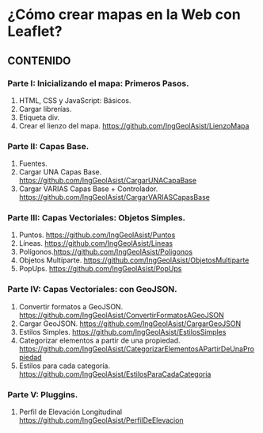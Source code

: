 # ¿Cómo crear mapas en la Web con Leaflet?


## CONTENIDO

### Parte I: Inicializando el mapa: Primeros Pasos.
  1. HTML, CSS y JavaScript: Básicos.
  2. Cargar librerías.
  3. Etiqueta div.
  4. Crear el lienzo del mapa. https://github.com/IngGeolAsist/LienzoMapa

### Parte II: Capas Base.
  1. Fuentes.
  2. Cargar UNA Capas Base. https://github.com/IngGeolAsist/CargarUNACapaBase
  3. Cargar VARIAS Capas Base + Controlador. https://github.com/IngGeolAsist/CargarVARIASCapasBase

### Parte III: Capas Vectoriales: Objetos Simples.
  1. Puntos. https://github.com/IngGeolAsist/Puntos
  2. Líneas. https://github.com/IngGeolAsist/Lineas
  3. Polígonos.https://github.com/IngGeolAsist/Poligonos 
  4. Objetos Multiparte. https://github.com/IngGeolAsist/ObjetosMultiparte
  5. PopUps. https://github.com/IngGeolAsist/PopUps
 
### Parte IV: Capas Vectoriales: con GeoJSON.
  1. Convertir formatos a GeoJSON. https://github.com/IngGeolAsist/ConvertirFormatosAGeoJSON
  2. Cargar GeoJSON.  https://github.com/IngGeolAsist/CargarGeoJSON
  3. Estilos Simples. https://github.com/IngGeolAsist/EstilosSimples
  4. Categorizar elementos a partir de una propiedad. https://github.com/IngGeolAsist/CategorizarElementosAPartirDeUnaPropiedad
  5. Estilos para cada categoría. https://github.com/IngGeolAsist/EstilosParaCadaCategoria
 
### Parte V: Pluggins.
  1. Perfil de Elevación Longitudinal https://github.com/IngGeolAsist/PerfilDeElevacion
